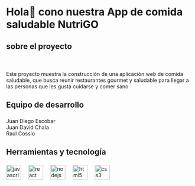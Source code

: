 <h1 align="left">Hola👋 cono nuestra App de comida saludable NutriGO</h1>

###

<h2 align="left">sobre el proyecto</h2>

###

<br clear="both">

<p align="left">Este proyecto muestra la construcción de una aplicación web de comida saludable, que busca reunir restaurantes gourmet y saludable para llegar a las personas que les gusta cuidarse y comer sano</p>

###

<h2 align="left">Equipo de desarrollo</h2>

###

<p align="left">Juan Diego Escobar <br>Juan David Chala <br>Raul Cossio</p>

###

<h2 align="left">Herramientas y tecnología</h2>

###

<div align="left">
  <img src="https://cdn.jsdelivr.net/gh/devicons/devicon/icons/javascript/javascript-original.svg" height="40" alt="javascript logo"  />
  <img width="12" />
  <img src="https://cdn.jsdelivr.net/gh/devicons/devicon/icons/react/react-original.svg" height="40" alt="react logo"  />
  <img width="12" />
  <img src="https://cdn.jsdelivr.net/gh/devicons/devicon/icons/nodejs/nodejs-original.svg" height="40" alt="nodejs logo"  />
  <img width="12" />
  <img src="https://cdn.jsdelivr.net/gh/devicons/devicon/icons/html5/html5-original.svg" height="40" alt="html5 logo"  />
  <img width="12" />
  <img src="https://cdn.jsdelivr.net/gh/devicons/devicon/icons/css3/css3-original.svg" height="40" alt="css3 logo"  />
</div>

###
